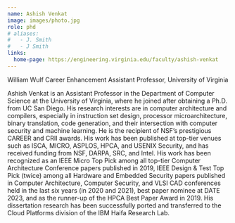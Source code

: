 ```yaml
---
name: Ashish Venkat
image: images/photo.jpg
role: phd
# aliases:
#   - J. Smith
#   - J Smith
links:
  home-page: https://engineering.virginia.edu/faculty/ashish-venkat
---
```


William Wulf Career Enhancement Assistant Professor, University of Virginia

Ashish Venkat is an Assistant Professor in the Department of Computer Science at the University of Virginia, where he joined after obtaining a Ph.D. from UC San Diego. His research interests are in computer architecture and compilers, especially in instruction set design, processor microarchitecture, binary translation, code generation, and their intersection with computer security and machine learning. He is the recipient of NSF’s prestigious CAREER and CRII awards. His work has been published at top-tier venues such as ISCA, MICRO, ASPLOS, HPCA, and USENIX Security, and has received funding from NSF, DARPA, SRC, and Intel. His work has been recognized as an IEEE Micro Top Pick among all top-tier Computer Architecture Conference papers published in 2019, IEEE Design & Test Top Pick (twice) among all Hardware and Embedded Security papers published in Computer Architecture, Computer Security, and VLSI CAD conferences held in the last six years (in 2020 and 2021), best paper nominee at DATE 2023, and as the runner-up of the HPCA Best Paper Award in 2019. His dissertation research has been successfully ported and transferred to the Cloud Platforms division of the IBM Haifa Research Lab.
